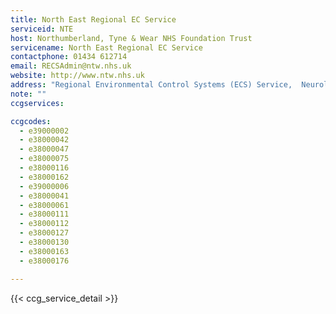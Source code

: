 ```yaml
---
title: North East Regional EC Service
serviceid: NTE
host: Northumberland, Tyne & Wear NHS Foundation Trust
servicename: North East Regional EC Service
contactphone: 01434 612714
email: RECSAdmin@ntw.nhs.uk
website: http://www.ntw.nhs.uk
address: "Regional Environmental Control Systems (ECS) Service,  Neurological Services, Special Care Group, Northumberland, Tyne & Wear NHS Foundation Trust, Chad House, Corbridge Road, Hexham, Northumberland NE46 1QJ"
note: ""
ccgservices:

ccgcodes:
  - e39000002
  - e38000042
  - e38000047
  - e38000075
  - e38000116
  - e38000162
  - e39000006
  - e38000041
  - e38000061
  - e38000111
  - e38000112
  - e38000127
  - e38000130
  - e38000163
  - e38000176

---
```


{{< ccg_service_detail >}}
